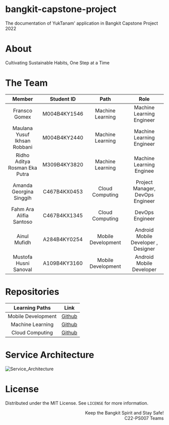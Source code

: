 # bangkit-capstone-project
The documentation of YukTanam' application in Bangkit Capstone Project 2022

# About
Cultivating Sustainable Habits, One Step at a Time

# The Team

|              Member            |  Student ID  |        Path        |                    Role                    |  
|   :-------------------------:  |  :--------:  | :----------------: | :----------------------------------------: | 
|        Fransco Gomex           | M004B4KY1546 |  Machine Learning  |          Machine Learning Engineer         |          
|  Maulana Yusuf Ikhsan Robbani  | M004B4KY2440 |  Machine Learning  |          Machine Learning Engineer         |   
|  Ridho Aditya Rosman Eka Putra | M309B4KY3820 |  Machine Learning  |          Machine Learning Enginee          |             
|    Amanda Georgina Singgih     | C467B4KX0453 |   Cloud Computing  |      Project Manager, DevOps Engineer      |    
|   Fahm Ara Alifia Santoso      | C467B4KX1345 |   Cloud Computing  |               DevOps Engineer              |           
|          Ainul Mufidh          | A284B4KY0254 | Mobile Development |    Android Mobile Developer , Designer     |
|     Mustofa Husni Sanoval      | A109B4KY3160 | Mobile Development |         Android Mobile Developer           | 

# Repositories

|   Learning Paths   |                                Link                                |
| :----------------: | :----------------------------------------------------------------: |
| Mobile Development | [Github](https://github.com/travens-id/bangkit-mobile-development) |
|  Machine Learning  |  [Github](https://github.com/travens-id/bangkit-machine-learning)  |
|   Cloud Computing  |   [Github](https://github.com/travens-id/bangkit-destination-API)  |

# Service Architecture
![Service_Architecture](https://user-images.githubusercontent.com/86970816/172196957-b66a2424-bf1a-4c90-aaf2-842122eba1fa.png)

# License
Distributed under the MIT License. See `LICENSE` for more information.

<p align="right"> Keep the Bangkit Spirit and Stay Safe! <br> C22-PS007 Teams </p>
